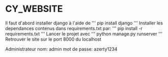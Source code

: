 # CY_WEBSITE

Il faut d'abord installer django à l'aide de 
'''
pip install django
'''
Installer les dependances contenus dans requirements.txt par:
'''
pip install -r requirements.txt
'''
Lancer le projet avec 
'''
python manage.py runserver
'''
Retrouver le site sur le port 8000 du  localhost

Administrateur
nom: admin
mot de passe: azerty1234

